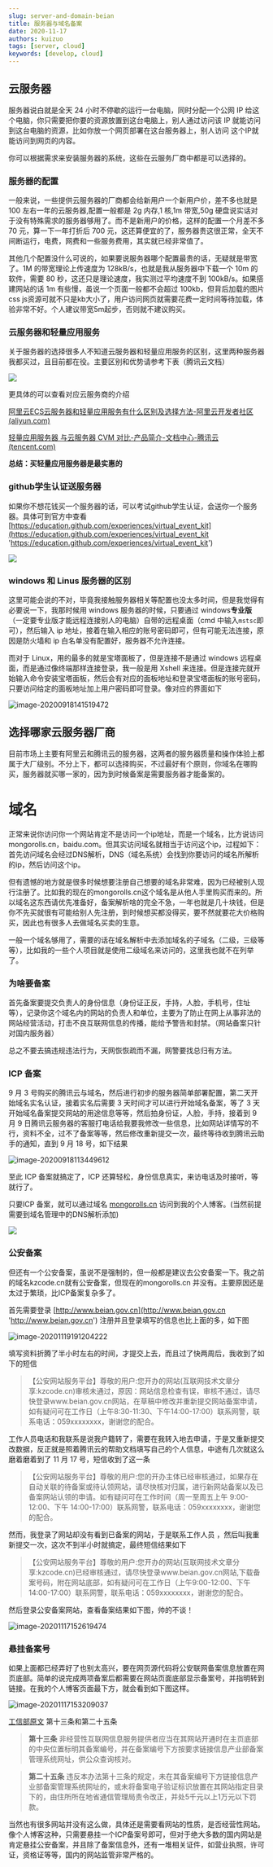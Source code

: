 ```yaml
---
slug: server-and-domain-beian
title: 服务器与域名备案
date: 2020-11-17
authors: kuizuo
tags: [server, cloud]
keywords: [develop, cloud]
---
```


<!-- truncate -->

## 云服务器

服务器说白就是全天 24 小时不停歇的运行一台电脑，同时分配一个公网 IP 给这个电脑，你只需要把你要的资源放置到这台电脑上，别人通过访问该 IP 就能访问到这台电脑的资源，比如你放一个网页部署在这台服务器上，别人访问 这个IP就能访问到网页的内容。

你可以根据需求来安装服务器的系统，这些在云服务厂商中都是可以选择的。

### 服务器的配置

一般来说，一些提供云服务器的厂商都会给新用户一个新用户价，差不多也就是 100 左右一年的云服务器,配置一般都是 2g 内存,1 核,1m 带宽,50g 硬盘说实话对于没有特殊需求的服务器够用了。而不是新用户的价格，这样的配置一个月差不多 70 元，算一下一年打折后 700 元，这还算便宜的了，服务器贵这很正常，全天不间断运行，电费，网费和一些服务费用，其实就已经非常值了。

其他几个配置没什么可说的，如果要说服务器哪个配置最贵的话，无疑就是带宽了。1M 的带宽理论上传速度为 128kB/s，也就是我从服务器中下载一个 10m 的软件，需要 80 秒，这还只是理论速度，我实测过平均速度不到 100kB/s。如果搭建网站的话 1m 有些慢，虽说一个页面一般都不会超过 100kb，但背后加载的图片 css js资源可就不只是kb大小了，用户访问网页就需要花费一定时间等待加载，体验非常不好。个人建议带宽5m起步，否则就不建议购买。

### 云服务器和轻量应用服务

关于服务器的选择很多人不知道云服务器和轻量应用服务的区别，这里两种服务器我都买过，且目前都在役。主要区别和优势请参考下表（腾讯云文档）

![](https://img.mongorolls.cn/image_CO_V_ghsyo.png)

更具体的可以查看对应云服务商的介绍

[阿里云ECS云服务器和轻量应用服务有什么区别及选择方法-阿里云开发者社区 (aliyun.com)](https://developer.aliyun.com/article/1023850?spm=5176.21213303.J_6704733920.7.432353c9DbykNf&scm=20140722.S_community@@文章@@1023850._.ID_community@@文章@@1023850-RL_阿里云ecs云服务器和轻量应用服务有什么区别及选择方法-LOC_main-OR_ser-V_2-P0_0 '阿里云ECS云服务器和轻量应用服务有什么区别及选择方法-阿里云开发者社区 (aliyun.com)')

[轻量应用服务器 与云服务器 CVM 对比-产品简介-文档中心-腾讯云 (tencent.com)](https://cloud.tencent.com/document/product/1207/49819 '轻量应用服务器 与云服务器 CVM 对比-产品简介-文档中心-腾讯云 (tencent.com)')

**总结：买轻量应用服务器是最实惠的**

### github学生认证送服务器

如果你不想花钱买一个服务器的话，可以考试github学生认证，会送你一个服务器。具体可到官方中查看 [https://education.github.com/experiences/virtual_event_kit](https://education.github.com/experiences/virtual_event_kit 'https://education.github.com/experiences/virtual_event_kit')

![](https://img.mongorolls.cn/image_Rsh8Y_TBfe.png)

### windows 和 Linus 服务器的区别

这里可能会说的不对，毕竟我接触服务器相关等配置也没太多时间，但是我觉得有必要说一下，我那时候用 windows 服务器的时候，只要通过 windows**专业版**（一定要专业版才能远程连接别人的电脑）自带的远程桌面（cmd 中输入`mstsc`即可），然后输入 ip 地址，接着在输入相应的账号密码即可，但有可能无法连接，原因是防火墙和 ip 白名单没有配置好，服务器不允许连接。

而对于 Linux，用的最多的就是宝塔面板了，但是连接不是通过 windows 远程桌面，而是通过像终端那样连接登录，我一般是用 Xshell 来连接。但是连接完就开始输入命令安装宝塔面板，然后会有对应的面板地址和登录宝塔面板的账号密码，只要访问给定的面板地址加上用户密码即可登录。像对应的界面如下

![image-20200918141519472](https://img.mongorolls.cn/image-20200918141519472.png 'image-20200918141519472')

## 选择哪家云服务器厂商

目前市场上主要有阿里云和腾讯云的服务器，这两者的服务器质量和操作体验上都属于大厂级别。不分上下，都可以选择购买，不过最好有个原则，你域名在哪购买，服务器就买哪一家的，因为到时候备案是需要服务器才能备案的。

# 域名

正常来说你访问你一个网站肯定不是访问一个ip地址，而是一个域名，比方说访问mongorolls.cn，baidu.com。但其实访问域名就相当于访问这个ip，过程如下：首先访问域名会经过DNS解析，DNS（域名系统）会找到你要访问的域名所解析的ip，然后访问这个ip。

但有遗憾的地方就是很多时候想要注册自己想要的域名非常难，因为已经被别人现行注册了。比如我的现在的mongorolls.cn这个域名是从他人手里购买而来的。所以域名这东西请优先准备好，备案解析啥的完全不急，一年也就是几十块钱，但是你不先买就很有可能给别人先注册，到时候想买都没得买，要不然就要花大价格购买，因此也有很多人去做域名买卖的生意。

一般一个域名够用了，需要的话在域名解析中去添加域名的子域名（二级，三级等等），比如我的一些个人项目就是使用二级域名来访问的，这里我也就不在列举了。

### 为啥要备案

首先备案要提交负责人的身份信息（身份证正反，手持，人脸，手机号，住址等），记录你这个域名内的网站的负责人和单位，主要为了防止在网上从事非法的网站经营活动，打击不良互联网信息的传播，能给予警告和封禁。（网站备案只针对国内服务器）

总之不要去搞违规违法行为，天网恢恢疏而不漏，网警要找总归有方法。

### ICP 备案

9 月 3 号购买的腾讯云与域名，然后进行初步的服务器简单部署配置，第二天开始域名实名认证，接着实名后需要 3 天时间才可以进行开始域名备案，等了 3 天开始域名备案提交网站的用途信息等等，然后拍身份证，人脸，手持，接着到 9 月 9 日腾讯云服务器的客服打电话给我要我修改一些信息，比如网站详情写的不行，资料不全，过不了备案等等，然后修改重新提交一次，最终等待收到腾讯云助手的通知，直到 9 月 18 号，如下结果

![image-20200918113449612](https://img.mongorolls.cn/image-20200918113449612.png 'image-20200918113449612')

至此 ICP 备案就搞定了，ICP 还算轻松，身份信息真实，来访电话及时接听，等就行了。

只要ICP 备案，就可以通过域名 [mongorolls.cn](https://mongorolls.cn 'mongorolls.cn') 访问到我的个人博客。(当然前提需要到域名管理中的DNS解析添加)

![](https://img.mongorolls.cn/image_nuVA2RTh_b.png)

### 公安备案

但还有一个公安备案，虽说不是强制的，但一般都是建议去公安备案一下。我之前的域名kzcode.cn就有公安备案，但现在的mongorolls.cn 并没有。主要原因还是太过于繁琐，比ICP备案复杂多了。

首先需要登录 [http://www.beian.gov.cn](http://www.beian.gov.cn 'http://www.beian.gov.cn') 注册并且登录填写的信息也比上面的多，如下图

![image-20201119191204222](https://img.mongorolls.cn/image-20201119191204222.png 'image-20201119191204222')

填写资料折腾了半小时左右的时间，才提交上去，而且过了快两周后，我收到了如下的短信

> 【公安网站服务平台】尊敬的用户:您开办的网站(互联网技术文章分享:kzcode.cn)审核未通过，原因：网站信息检查有误，审核不通过，请尽快登录www\.beian.gov.cn网站，在草稿中修改并重新提交网站备案申请，如有疑问可在工作日（上午8:30-11:30、下午14:00-17:00）联系网警，联系电话：059xxxxxxxx，谢谢您的配合。

工作人员电话和我联系是说我户籍转了，需要在我转入地去申请，于是又重新提交改数据，反正就是照着腾讯云的帮助文档填写自己的个人信息，中途有几次就这么磨着磨着到了 11 月 17 号，短信收到了这一条

> 【公安网站服务平台】尊敬的用户:您的开办主体已经审核通过，如果存在自动关联的待备案或待认领网站，请尽快核对归属，进行新网站备案以及已备案网站认领的申请。如有疑问可在工作时间（周一至周五上午 9:00-12:00、下午 14:00-17:00）联系网警，联系电话：059xxxxxxxx，谢谢您的配合。

然而，我登录了网站却没有看到已备案的网站，于是联系工作人员 ，然后叫我重新提交一次，这次不到半小时就搞定，最终短信结果如下

> 【公安网站服务平台】尊敬的用户:您开办的网站(互联网技术文章分享:kzcode.cn)已经审核通过，请尽快登录www\.beian.gov.cn网站,下载备案号码，附在网站底部，如有疑问可在工作日（上午9:00-12:00、下午14:00-17:00）联系网警，联系电话：059xxxxxxxx，谢谢您的配合。

然后登录公安备案网站，查看备案结果如下图，帅的不谈！

![image-20201117152619474](https://img.mongorolls.cn/image-20201117152619474.png 'image-20201117152619474')

### 悬挂备案号

如果上面都已经弄好了也别太高兴，要在网页源代码将公安联网备案信息放置在网页底部。简单的说完成两项备案后都需要在网站页面底部显示备案号，并指明转到链接。在我的个人博客页面最下方，就会看到如下图这样。

![image-20201117153209037](https://img.mongorolls.cn/image-20201117153209037.png 'image-20201117153209037')

[工信部原文](http://www.gov.cn/gongbao/content/2005/content_93018.htm '工信部原文') 第十三条和第二十五条

> **第十三条** 非经营性互联网信息服务提供者应当在其网站开通时在主页底部的中央位置标明其备案编号，并在备案编号下方按要求链接信息产业部备案管理系统网址，供公众查询核对。

> **第二十五条** 违反本办法第十三条的规定，未在其备案编号下方链接信息产业部备案管理系统网址的，或未将备案电子验证标识放置在其网站指定目录下的，由住所所在地省通信管理局责令改正，并处5千元以上1万元以下罚款。

当然也有很多网站并没有这么做，具体还是需要看网站的性质，是否经营性网站。像个人博客这种，只需要悬挂一个ICP备案号即可，但对于绝大多数的国内网站是肯定悬挂公安备案，并且除了备案信息外，还有一堆相关证件，如营业执照，许可证，资格证等等，国内的网站监管非常严格的。

